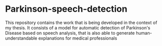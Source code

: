 # Parkinson-speech-detection
This repository contains the work that is being developed in the context of my thesis. It consists of a model for automatic detection of Parkinson's Disease based on speech analysis, that is also able to generate human-understandable explanations for medical professionals 
